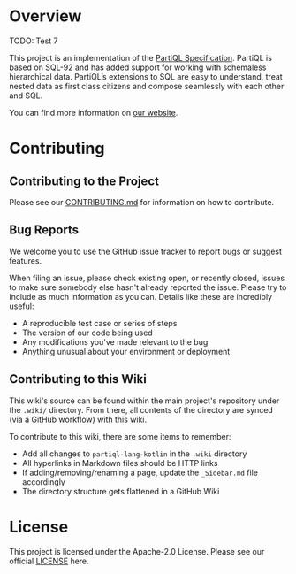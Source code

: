 # Overview

TODO: Test 7

This project is an implementation of the [PartiQL Specification](https://partiql.org/assets/PartiQL-Specification.pdf).
PartiQL is based on SQL-92 and has added support for working with schemaless hierarchical data. PartiQL’s extensions to
SQL are easy to understand, treat nested data as first class citizens and compose seamlessly with each other and SQL.

You can find more information on [our website](https://partiql.org).

# Contributing

## Contributing to the Project

Please see our [CONTRIBUTING.md](https://github.com/partiql/partiql-lang-kotlin/blob/main/CONTRIBUTING.md) for information
on how to contribute.

## Bug Reports

We welcome you to use the GitHub issue tracker to report bugs or suggest
features.

When filing an issue, please check existing open, or recently
closed, issues to make sure somebody else hasn't already reported the
issue. Please try to include as much information as you can. Details
like these are incredibly useful:

* A reproducible test case or series of steps
* The version of our code being used
* Any modifications you've made relevant to the bug
* Anything unusual about your environment or deployment

## Contributing to this Wiki

This wiki's source can be found within the main project's repository under the `.wiki/` directory. From there, all contents of the directory are synced (via a GitHub workflow) with this wiki.

To contribute to this wiki, there are some items to remember:

- Add all changes to `partiql-lang-kotlin` in the `.wiki` directory
- All hyperlinks in Markdown files should be HTTP links
- If adding/removing/renaming a page, update the `_Sidebar.md` file accordingly
- The directory structure gets flattened in a GitHub Wiki

# License

This project is licensed under the Apache-2.0 License. Please see our official 
[LICENSE](https://github.com/partiql/partiql-lang-kotlin/blob/main/LICENSE) here.